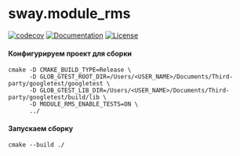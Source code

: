 # sway.module_rms

[![codecov][codecov-svg]][codecov-url] [![Documentation][codedocs-svg]][codedocs-url] [![License][license-svg]][license-url]

#### Конфигурируем проект для сборки

```console
cmake -D CMAKE_BUILD_TYPE=Release \
      -D GLOB_GTEST_ROOT_DIR=/Users/<USER_NAME>/Documents/Third-party/googletest/googletest \
      -D GLOB_GTEST_LIB_DIR=/Users/<USER_NAME>/Documents/Third-party/googletest/build/lib \
      -D MODULE_RMS_ENABLE_TESTS=ON \
      ../
```

#### Запускаем сборку

```console
cmake --build ./
```

[codecov-svg]: https://codecov.io/gh/timcogames/sway.module_rms/branch/master/graph/badge.svg
[codecov-url]: https://codecov.io/gh/timcogames/sway.module_rms
[codedocs-svg]: https://codedocs.xyz/timcogames/sway.module_rms.svg
[codedocs-url]: https://codedocs.xyz/timcogames/sway.module_rms/
[license-svg]: https://img.shields.io/github/license/mashape/apistatus.svg
[license-url]: LICENSE
